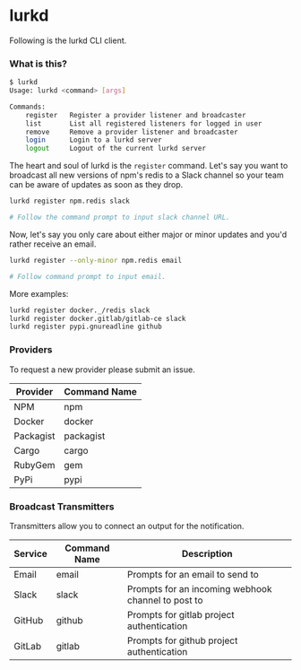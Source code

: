 # lurkd

Following is the lurkd CLI client.

### What is this?

```bash
$ lurkd
Usage: lurkd <command> [args]

Commands:
    register   Register a provider listener and broadcaster
    list       List all registered listeners for logged in user
    remove     Remove a provider listener and broadcaster
    login      Login to a lurkd server
    logout     Logout of the current lurkd server
```

The heart and soul of lurkd is the `register` command. Let's say you want to
broadcast all new versions of npm's redis to a Slack channel so your team
can be aware of updates as soon as they drop.

```bash
lurkd register npm.redis slack

# Follow the command prompt to input slack channel URL.
```

Now, let's say you only care about either major or minor updates and you'd
rather receive an email.

```bash
lurkd register --only-minor npm.redis email

# Follow command prompt to input email.
```

More examples:

```bash
lurkd register docker._/redis slack
lurkd register docker.gitlab/gitlab-ce slack
lurkd register pypi.gnureadline github
```

### Providers

To request a new provider please submit an issue.

Provider | Command Name
--- | ---
NPM | npm
Docker | docker
Packagist | packagist
Cargo | cargo
RubyGem | gem
PyPi | pypi

### Broadcast Transmitters

Transmitters allow you to connect an output for the notification.

Service | Command Name | Description
--- | --- | ---
Email | email | Prompts for an email to send to
Slack | slack | Prompts for an incoming webhook channel to post to
GitHub | github | Prompts for gitlab project authentication
GitLab | gitlab | Prompts for github project authentication
